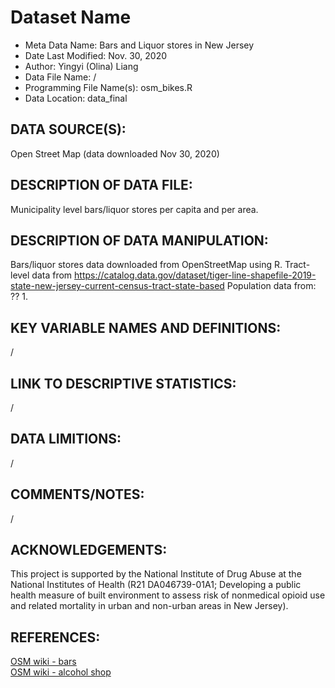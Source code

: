 
# Dataset Name # 

- Meta Data Name: Bars and Liquor stores in New Jersey
- Date Last Modified: Nov. 30, 2020
- Author: Yingyi (Olina) Liang
- Data File Name: /
- Programming File Name(s): osm_bikes.R
- Data Location: data_final

## DATA SOURCE(S):
Open Street Map (data downloaded Nov 30, 2020)

## DESCRIPTION OF DATA FILE: 
Municipality level bars/liquor stores per capita and per area.

## DESCRIPTION OF DATA MANIPULATION:
Bars/liquor stores data downloaded from OpenStreetMap using R. 
Tract-level data from https://catalog.data.gov/dataset/tiger-line-shapefile-2019-state-new-jersey-current-census-tract-state-based
Population data from: ??
1. 

## KEY VARIABLE NAMES AND DEFINITIONS:
/

## LINK TO DESCRIPTIVE STATISTICS:
/

## DATA LIMITIONS:
/

## COMMENTS/NOTES:  
/

## ACKNOWLEDGEMENTS:  
This project is supported by the National Institute of Drug Abuse at the National Institutes of Health (R21 DA046739-01A1; Developing a public health measure of built environment to assess risk of nonmedical opioid use and related mortality in urban and non-urban areas in New Jersey). 

## REFERENCES:
[OSM wiki - bars](https://wiki.openstreetmap.org/wiki/Tag:amenity%3Dbar) <br>
[OSM wiki - alcohol shop](https://wiki.openstreetmap.org/wiki/Tag:shop%3Dalcohol)

